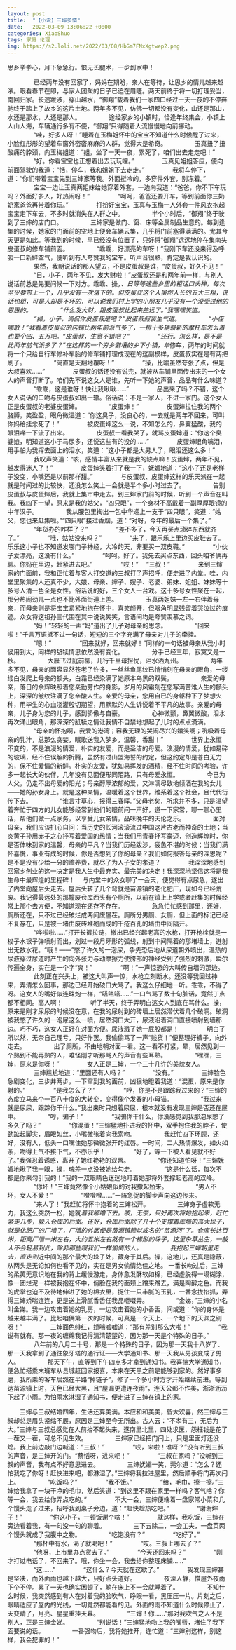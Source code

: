 ```yaml
---
layout: post
title:  "【小说】三婶多情"
date:   2022-03-09 13:06:22 +0800
categories: XiaoShuo
tags: 家庭 伦理
img: https://s2.loli.net/2022/03/08/HbGm7FNxXgtwep2.png
---
```

思乡拳拳心，月下急急行。恨无长腿术，一步到家中！

　　
　　已经两年没有回家了，妈妈在期盼，亲人在等待，让思乡的情儿越来越浓。眼看春节在即，与家人团聚的日子已迫在眉睫。两天前终于将一切打理妥当，南回归家。长途跋涉，穿山越水，“御翔”载着我们一家四口经过一天一夜的不停奔驰终于踏上了故乡的这片土地。两年多不见，仿佛一切都没有变化，山还是那山，水还是那水，人还是那人。
　　
　　途经家乡的小镇时，恰逢年终集会，小镇上人山人海，车辆通行多有不便，“御翔”只得随着人流慢慢地向前挪动。
　　
　　“哇，好多人呀！”睡着在玉梅姐怀中的宝宝不知道什么时候醒了过来，小脸红彤彤的望着车窗外密密麻麻的人群，觉得大是希奇。
　　
　　玉真扭了扭酸痛的脖颈，向玉梅姐道：“姐，坐了一天一夜，累死了，咱们出去走走吧！”
　　
　　“好。你看宝宝也正想着出去玩玩哩。”
　　
　　玉真见姐姐答应，便向前面驾驶的我道：“恬，停车，我和姐姐下去走走。”
　　
　　我将车停下，道：“你们带着宝宝先到三婶家等我。外面挺冷的，多穿件外套，别冻着。”
　　
　　宝宝一边让玉真两姐妹给她穿着外套，一边向我道：“爸爸，你不下车玩吗？外面好多人，好热闹呀！”
　　
　　“呵呵，爸爸还要开车，等到前面你三奶奶家爸爸再带着你玩。”
　　
　　打扮好宝宝，玉真与玉梅一人外套一件风衣抱起宝宝走下车去，不多时就消失在人群之中。
　　
　　半个小时后，“御翔”终于驶到了三婶的店门口。
　　
　　三婶家是做门、窗、床等金属制品生意的。每到逢集的时候，她家的门面前的空地上便会车辆云集，几乎将门前塞得满满的。尤其今天更是如此。等我到的时候，早已经没有位置了，只好将“御翔”远远地停在集南头皮蛋叔的修车铺前面。
　　
　　“乖乖，好漂亮的车呀！”我刚下车还没来得及呼吸一口新鲜空气，便听到有人夸赞我的宝车。听声音很熟，肯定是我认识的。
　　
　　果然，我朝说话的那人望去，不是皮蛋叔是谁，“皮蛋叔，好久不见！”
　　
　　“日，小子，两年不见，发大财啦！”皮蛋叔还是和两年前一样，与别人说话前总是先要问候一下对方。乖乖、操，*、日等等这些乡里的粗话口头禅，每次至少要带上一个，几乎没有一次落下的。但皮蛋叔这个人虽然人长的五大三粗，说话也粗，可是人却是不坏的，可以说我们村上学的小朋友几乎没有一个没受过他的恩惠的。
　　
　　“什么发大财，跟皮蛋叔比起来差远了。”我嘿嘿笑道。
　　
　　“操，小子，调侃你皮蛋叔是吧？”皮蛋叔假装生气道。
　　
　　“小侄哪敢！”我看着皮蛋叔的店铺比两年前派气多了，一排十多辆崭新的摩托车怎么着也要个四、五万吧。“皮蛋叔，生意不错吧？”
　　
　　“还行。怎么样，是不是比两年前气派多了？”在这样的一个穷乡僻壤的乡下小镇，单*修车，两年的时间就将一个只给自行车修补车胎的修车铺打理成现在的这副模样，皮蛋叔实在是有两把刷子。
　　
　　“简直是天翻地覆呀！”
　　
　　“操，比喻虽然夸张了点，但是大叔喜欢……”
　　
　　皮蛋叔的话还没有说完，就被从车铺里面传出来的一个女人的声音打断了。咱们先不说这女人是谁，先听一下她的声音，品品有什么味道？
　　
　　“乖乖，这是谁呀！快让我瞅瞅……”
　　
　　品出来了吗？不错，这个女人说话的口吻与皮蛋叔如出一辙。俗话说：不是一家人，不进一家门。这个女人正是皮蛋叔的老婆皮蛋婶。
　　
　　“皮蛋婶！”
　　
　　皮蛋婶拉住我的两个胳膊，笑盈盈，眼角微湿道：“你这臭子，没良心的，一去就是两年不回来，可叫你妈给挂念死了！”
　　
　　被皮蛋婶这么一说，不知怎么的，鼻翼猛酸，我的眼泪哗一下流了出来。
　　
　　皮蛋叔一看我哭了，就骂皮蛋婶道：“你这个臭婆娘，明知道这小子马尿多，还说这些有的没的……”
　　
　　皮蛋婶眼角噙泪，用手帕为我挥去面上的泪水，笑道：“这小子都是大男人了，眼泪还这么多！”
　　
　　我叹声笑道：“咳，感情丰富从来就是我的缺点嘛！皮蛋婶，两年不见，越发得迷人了！”
　　
　　皮蛋婶笑着打了我一下，妩媚地道：“这小子还是老样子没变，小嘴还是以前那样甜。”
　　
　　与皮蛋叔、皮蛋婶这样的乐天派在一起就是时间过的比较快，还没怎么笑上一会就是半个多小时过去了。
　　
　　告别皮蛋叔与皮蛋婶后，我就上集市中走去。到三婶家门前的时候，听到一个声音在叫我。我四下一望，原来是我的姑父，“四只眼”，一个身材不高戴着一副厚厚眼镜的中年汉子。
　　
　　我从腰包里掏出一包中华递上一支于“四只眼”，笑道：“姑父，您也来赶集啦。”“四只眼”接过香烟，道：“对呀，今年的最后一个集了。”
　　
　　“年货办的咋样了？”
　　
　　“差不多了，今天再买点琐碎东西就齐了。”
　　
　　“哦，姑姑没来吗？”
　　
　　“来了，跟乐乐上里边买皮鞋去了。乐乐这小子也不知道发哪门子神经，大冷的天，非要买一双皮鞋。”
　　
　　“小伙子爱漂亮，这没有什么。”
　　
　　“呵呵。好了。我先去买点东西，回头咱爷俩再聊。你妈在里边，赶紧进去吧。”
　　
　　“哎！”
　“三叔！”
　　
　　来到三婶家的门面前，我和正忙着与客人打交道的三叔打了声招呼，便走进了内堂。哇，内堂里聚集的人还真不少，大娘、母亲、婶子、嫂子、老婆、弟妹、姐姐、妹妹等十多号人清一色全是女性。俗话说的好，三个女人一台戏。这十多号女性聚在一起，那分热闹劲儿一点也不比外面街道上差。
　　
　　玉真两姐妹一左一右伴着母亲，而母亲则是将宝宝紧紧地抱在怀中，喜笑颜开，但眼角明显残留着哭泣过的痕迹。众女将这祖孙三代围在其中说说笑笑，言语间均是夸赞羡慕之词。
　　
　　“妈！”轻轻的一声“妈”道出了儿子对母亲的思念。
　　
　　“回来啦！”千言万语抵不过一句话，短短的三个字充满了母亲对儿子的牵挂。
　　
　　“嗯！”
　　
　　“回来就好，回来就好！”同样的一句话被母亲从我小时侯用到大，同样的舐犊情思依然没有变化。
　　
　　分手已经三年，寂寞又是一秋。
　　
　　大雁飞过庭前柳，儿行千里母担忧，泪水洒九州。
　　
　　两年多不见，母亲的面容显然苍老了许多，一丝丝鱼尾纹已悄悄刻在母亲的眼角，一缕缕白发爬上母亲的额头，白霜已经染满了她原本乌黑的双鬓。
　　
　　亲爱的母亲，落日的余辉映照着您亲勤劳作的身影，岁月的风霜刻在您写满苦难人生的额头上，深深的皱纹注满了您辛酸人生。亲爱的母亲，您用自已的身躯种下了梦想火种，用毕生的心血浇灌殷切期望，用默默的人生诉说着不平凡的故事。亲爱的母亲，儿子身为您的儿子，感到骄傲与自豪。
　　
　　心神微颤，鼻翼微酸，泪水再次涌出眼角，那深深的舐犊之情让我情不自禁地想起了儿时的点点滴滴。
　　
　　“母亲的怀抱啊，我爱的港湾；容我无理的哭闹尽兴的嬉笑啊；吮吸着母亲的乳汁，总那么贪婪，眠歌送我入梦乡，温馨，香甜！”
　　
　　世界上永恒不变的，不是浪漫的情爱，朴实的友爱，而是圣洁的母爱。浪漫的情爱，犹如易碎的玻璃，经不住误解的折腾，虽然有过山盟海誓的约定，但这约定却是苍白无力的，保不住爱情的新鲜。朴实的友爱，犹如易挥发的酒精，经不住时间的考验，许多一起长大的伙伴，几年没有见面便形同陌路，只有母爱永恒。
　　
　　今已为人父，仍走不出母爱的阳光；母亲醇厚浓郁的爱，又淋漓尽致地倾洒在我的女儿——她的孙女身上。就是这种亲情，温暖着这个世界，维系着这个社会，且代代衍传下去。
　　
　　“谁言寸草心，报得三春晖。”父母老矣，所求并不多，只是渴望着奔忙于四方的儿女能够经常到他们的眼前问一声好，道一下家常，聊一聊心里话，帮他们做一点家务，以享受儿女亲情，品味晚年的天伦之乐。
　　
　　面对母亲，我们应该扪心自问：当历史的长河滚滚流过中国这片古老而神奇的土地；当炎黄子孙用赤子之心抒写着爱国的热情；当我们用青春抒写豪迈，创造辉煌时，你是否体味到家的温馨，母亲的平凡？当我们历经跋涉，疲惫不堪的时候；当我们满怀喜悦，事业有成的时候，你是否想到了你的母亲？我们如何报答母亲的深恩呢？是不是没有少给一分的赡养费，就尽了为人子女的孝道？
　　
　　我深深地感到回家乡创业的这一决定是我人生中最充实、最完美的决定！我深深地坚信这将是我生命中最辉煌的里程碑！
　与内堂中的众女聊了一会天，便觉得有点尿急，遂出了内堂向屋后头走去。屋后头转了几个弯就是苗源镇的老化肥厂，现如今已经荒废。我记得最远处的那幢废仓库西头有个厕所，以前在镇上上学或者赶集的时候经常上那个去方便，不知道现在还存不存在。
　　
　　急急忙忙感到那里，还好，厕所还在，只不过已经破烂成两间废屋茬。厕所分男厕、女厕，但上面的标记已经不复存在，只是被一堵由废砖堆砌而成的千疮百孔的墙由中间隔开。
　　
　　“哗啦啦……”打开长裤拉链，撤出已经兴起老高的水枪，打开枪栓就是一梭子水银子弹喷射而出，划过一段月牙形的弧线，射到中间隔着的那堵墙上，迸射出无数水花。“哦！——”憋了许久的一泡尿，争先恐后地从尿道朝外喷出，温热的尿液穿过尿道时产生的向外张力与动摩擦力使胯部的神经受到了强烈的刺激，瞬尔传遍全身，实在是一个字“爽！”
　　
　　“啊！”一声惊恐的大叫传自墙的那边。
　　
　　此刻正在兴头上，被这大叫声一惊，水枪立刻断水。还没等我回过神来，弄清怎么回事，那边已经开始破口大骂了。我这么仔细地一听。乖乖，不得了呀。这女人的嘴好似连珠炮一样，“嗒嗒嗒……”一口气骂了数十句脏话，竟然丁点都不相同。高人啊！
　　
　　听了半天，终于弄明白这女人到底在骂什么。操，原来是刚才尿尿的时候没在意，在我的尿射到的砖墙上居然潜伏着几个破洞。破洞被我憋了许久的一泡尿这么一喷，居然洞口大开，尿液沿着洞口直接喷射到墙那边。巧不巧，这女人正好在对面方便。尿液溅了她一屁股都是！
　　
　　明白了所以然，无奈自己理亏，只好作罢。我偷偷骂了一声“贱货！”便整理好裤子，向外走去。
　　
　　出了厕所，不由地朝对面一看。这一看不打紧，晕，居然见到一个熟到不能再熟的人，难怪刚才听那骂人的声音有些耳熟。
　　
　　“嘿嘿，三婶，原来是你呀！”
　　
　　女人正是三婶，一个三十几许的美貌女人。
　　
　　三婶尴尬地道：“里面还有人吗？”
　　
　　“没有。”
　　
　　三婶脸色急剧变化，三步并两步，一下窜到我的面前，凶狠地瞪着我道：“混蛋，原来是你射的。”
　　
　　“是我怎么了？”
　　
　　“哼，你是不是跟踪我过来的？”三婶的态度立马来个一百八十度的大转变，变得像个发春的小母猫。
　　
　　“我过来就是尿尿，跟踪你干什么。”我出来时只想着尿尿，根本就没有发现三婶是否还在屋中。
　　
　　“哼，骗子！”
　　
　　“我骗你干什么，你没感觉到我那泡尿憋了多久了吗？”
　　
　　“你混蛋！”三婶猛地扑进我的怀中，双手抱住我的脖子，使劲踮起脚尖，眉眼如丝，小嘴微张着向我索吻。
　　
　　我赶忙四下环顾，还好，没有人，低头一口噙住她那微微张开的红唇。一时间，二人热情爆发，如火如荼，吻得上气不接下气，不亦乐乎！
　　
　　“好了，等一下被人看见就不好了。”我强忍着诱惑，离开了她红艳艳的双唇。
　　
　　“你还知道怕呀！”三婶妩媚地瞅了我一眼，操，魂差一点没被她给勾走。
　　
　　“这是什么话，每次不都是你来勾引我的！”我的一双眼睛色迷迷地盯着她那将外套撑起老高的双峰。
　　
　　“你坏！”三婶竟然像个小姑娘似的对我撒起娇来。
　　
　　“男人不坏，女人不爱！”
　　
　　“噔噔噔……”一阵急促的脚步声向这边传来。
　　
　　“来人了！”我赶忙将怀中抱着的三婶松开。
　　
　　三婶身子虚软无力，我这么突然一松，她就*着我嘟噜下去。咳，无奈，只好再次将她抱起来，赶忙紧走几步，躲入仓库的后面。还好，仓库后面除了几十个支撑着库墙的高大垛子，就是化肥厂的厂墙了，厂墙的外面便是苗源镇赖以成名的“苗源河”了。仓库长达百米，距离厂墙一米左右，大约五米左右就有一个梯形的垛子。这里杂草丛生，一般人不会轻易到此，除非那些跟我们一样偷情的人。
　　
　　我抱起三婶朝里走去，直走到*近中间的那个最大的垛子处，藏身于其后。操，这地儿，还真是隐蔽，从两头是无论如何也看不见的，实在是男女偷情绝佳之地。
一番长吻过后，三婶的柔荑无意识地在我的背上缓慢游走，身体愈发酥软如棉，已经虚脱得一塌糊涂，像一团烂泥一样被我抱在怀中，俏脸在我的面颊上蹭来蹭去，满是陶醉之色。而我的虎掌也迫不及待地伸进了她的棉衣里，捉住一只丰腻的玉乳，一番念拢掐抓，弄得三婶娇喘连连，更是送上滑腻香舌任我品咂啜弄。
　　
　　“金娣，”三婶的小名叫金娣。我一边攻击着她的乳房，一边攻击着她的小香舌，间或道：“你的身体是越来越丰满了。比起咱俩第一次的时候，可真是一个天上、一个地下的天渊之别呀！”
　　
　　三婶面色绯红，娇喘嘘嘘道：“那有差别那么大啦！”
　　
　　“我说有就有。那一夜的缠绵我记得清清楚楚的，因为那一天是个特殊的日子。”
　　
　　八年前的八月二十号，那是一个特殊的日子，因为那一天我十八岁了、那一天我拿到了通往象牙塔的通行证——大学通知书、那一天我从男孩变成了男人。
　　
　　那天下午，直等到下午四点多才拿到通知书。我喜揣大学通知书，便急忙搭乘末班车从县城赶回家报喜，本来在天黑之前是能够到家的。然好事多磨，我所乘的客车居然在半路“掉链子”，修了一个多小时方才开始继续前进。等到达苗源镇上时，天色已经大黑，且“屋漏更遭连夜雨”，连天公都不作美，淅淅沥沥下起了小雨。为怕雨水淋湿了通知书，便走进了三婶在镇上的家。


　　三婶与三叔结婚四年，生活还算美满。本应和和美美，皆大欢喜，然三婶与三叔却总是眉头紧缩不展，原因是三婶至今无所出。古人云：“不孝有三，无后为大。”三婶与三叔总感觉在人前抬不起头来，遂南里北里，四处求医，怨枉钱是花了一茬又一茬，可总不见生效。
　　
　　三婶家已经把门闩上，只是里面灯还没熄。我上前边敲门边喊道：“三叔！”
　　
　　“哎，来啦！谁呀？”没有听到三叔的声音，是三婶开的门。“蔡恬呀，进来吧！”
　　
　　“三叔在家吗？”没听到三叔的声音，我有点不好意思进去。
　　
　　三婶妩媚一笑，莞尔道：“怎么？还怕我吃了你呀！赶快进来吧，都淋湿了。”三婶将我拉进屋里，然后顺手将门再次闩上。
　　
　　“吃饭吗？”
　　
　　“我不饿。”
　　
　　“给，毛巾，擦一擦。”三婶给我拿了一块干净的毛巾，然后笑道：“到这里不跟在家里一样吗？客气啥？你等一会，我去给你弄点吃的。”
　　
　　不大一会，三婶便端着一盘家常小菜和几个馒头走了过来，招呼我到桌子旁边，道：“赶快趁热吃吧。”
　　
　　“谢谢婶子！”
　　
　　“你这小子，一顿饭谢个啥！”
　　
　　就这样，我吃饭，三婶在旁边看着我，有一句没一句的聊着。
　　
　　三下五除二，一会工夫，一盘菜两个馒头就成了我腹中之物。
　　
　　“吃饱没有？”
　　
　　“吃好了。”
　　
　　“那杯中有水，渴了就喝吧！”
　　
　　“哎。三叔上哪去了？”
　　
　　“他呀，上市里办点货去了。”
　　
　　“今天还回来吗？”
　　
　　“刚才打过电话了，不回来了。哦，你坐一会，我去给你整理床铺……”
　　
　　“这……”
　　
　　“这什么？今天就在这歇了。”
　　
　　我发现三婶甚是坚决，而外面雨也越下越大，只好点头道好。
　　
　　夜深人静，惟屋外夜雨下个不停。累了一天也确实困顿了，躺在床上不一会就睡着了。
　　
　　不知什么时候，我突然感到有人在对着我的脸吹气，睁眼一看，黑压压一片。片刻之后，眼睛适应了屋内的光线，一切竟然都能看的见。外面的雨不知道什么时候停止了，天变晴了，月亮、星星重挂天幕。
　　
　　“三婶！你……”那对我吹气之人不是别人，正是三婶金娣。
　　
　　“别说话！”三婶猛地吻上我的嘴唇，堵住了我下面要说的话。
　　
　　一番强吻后，我将她推开，连忙道：“三婶别这样，别这样，我会犯罪的！”